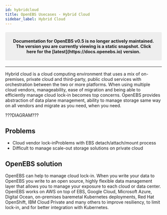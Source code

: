 ```yaml
---
id: hybridcloud
title: OpenEBS Usecases - Hybrid Cloud
sidebar_label: Hybrid Cloud
---
```


<center><p style="padding: 20px; margin: 20px 0; border-radius: 3px; background-color: #eeeeee;"><strong>
  Documentation for OpenEBS v0.5 is no longer actively maintained. The version you are currently viewing is a static snapshot. Click here for the [latest](https://docs.openebs.io) version.
</strong></p></center>

------

Hybrid cloud is a cloud computing environment that uses a mix of on-premises, private cloud and third-party, public cloud services with orchestration between the two or more platforms. When using multiple cloud vendors, manageability, ease of migration and being able to efficiently manage cloud lock-in becomes top concerns. OpenEBS provides abstraction of data plane management, ability to manage storage same way on all vendors and migrate as you need, when you need.

???DIAGRAM???

## Problems

- Cloud vendor lock-inProblems with EBS detach/attach/mount process
- Difficult to manage scale-out storage solutions on private cloud 

## OpenEBS solution

OpenEBS can help to manage cloud lock-in. When you write your data to OpenEBS you write to an open source, highly flexible data management layer that allows you to manage your exposure to each cloud or data center. OpenEBS works on AWS on top of EBS, Google Cloud, Microsoft Azure, Digital Ocean, on-premises baremetal Kubernetes deployments, Red Hat OpenShift, IBM Cloud Private and many others to improve resiliency, to limit lock-in, and for better integration with Kubernetes. 




<!-- Hotjar Tracking Code for https://docs.openebs.io -->
<script>
   (function(h,o,t,j,a,r){
       h.hj=h.hj||function(){(h.hj.q=h.hj.q||[]).push(arguments)};
       h._hjSettings={hjid:785693,hjsv:6};
       a=o.getElementsByTagName('head')[0];
       r=o.createElement('script');r.async=1;
       r.src=t+h._hjSettings.hjid+j+h._hjSettings.hjsv;
       a.appendChild(r);
   })(window,document,'https://static.hotjar.com/c/hotjar-','.js?sv=');
</script>
